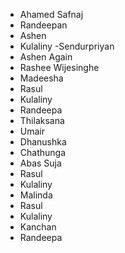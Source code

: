 - Ahamed Safnaj
- Randeepan
- Ashen
- Kulaliny
-Sendurpriyan
- Ashen Again
- Rashee Wijesinghe
- Madeesha
- Rasul
- Kulaliny
- Randeepa
- Thilaksana
- Umair
- Dhanushka
- Chathunga
- Abas Suja
- Rasul
- Kulaliny
- Malinda
- Rasul
- Kulaliny
- Kanchan
- Randeepa